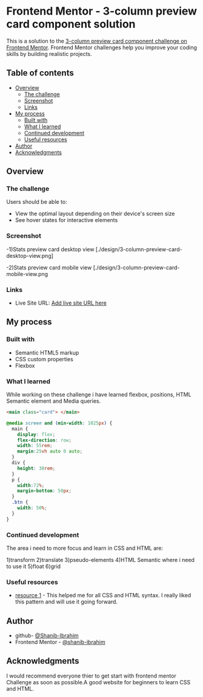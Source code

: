 # Frontend Mentor - 3-column preview card component solution

This is a solution to the [3-column preview card component challenge on Frontend Mentor](https://www.frontendmentor.io/challenges/3column-preview-card-component-pH92eAR2-). Frontend Mentor challenges help you improve your coding skills by building realistic projects.

## Table of contents

- [Overview](#overview)
  - [The challenge](#the-challenge)
  - [Screenshot](#screenshot)
  - [Links](#links)
- [My process](#my-process)
  - [Built with](#built-with)
  - [What I learned](#what-i-learned)
  - [Continued development](#continued-development)
  - [Useful resources](#useful-resources)
- [Author](#author)
- [Acknowledgments](#acknowledgments)


## Overview

### The challenge

Users should be able to:

- View the optimal layout depending on their device's screen size
- See hover states for interactive elements

### Screenshot

-1)Stats preview card desktop view
   [./design/3-column-preview-card-desktop-view.png]

-2)Stats preview card mobile view
   [./design/3-column-preview-card-mobile-view.png

### Links

- Live Site URL: [Add live site URL here](https://your-live-site-url.com)

## My process

### Built with

- Semantic HTML5 markup
- CSS custom properties
- Flexbox

### What I learned

While working on these challenge i have learned flexbox, positions, HTML Semantic element and Media queries.

```html
<main class="card"> </main>
```
```css
@media screen and (min-width: 1025px) {
  main {
    display: flex;
    flex-direction: row;
    width: 55rem;
    margin:25vh auto 0 auto;
  }
  div {
    height: 30rem;
  }
  p {
    width:72%;
    margin-bottom: 50px;
  }
  .btn {
    width: 50%;
  }
}
```


### Continued development

The area i need to more focus and learn in CSS and HTML are:

  1)transform
  2)translate
  3)pseudo-elements
  4)HTML Semantic where i need to use it
  5)float
  6)grid



### Useful resources

- [resource 1](https://developer.mozilla.org/en-US/) - This helped me for all CSS and HTML syntax. I really liked this pattern and will use it going forward.

## Author

- github- [@Shanib-Ibrahim](https://github.com/shanib-ibrahim)
- Frontend Mentor - [@shanib-ibrahim](https://www.frontendmentor.io/profile/shanib-ibrahim)


## Acknowledgments

I would recommend everyone thier to get start with frontend mentor Challenge as soon as possible.A good website for beginners to learn CSS and HTML.

